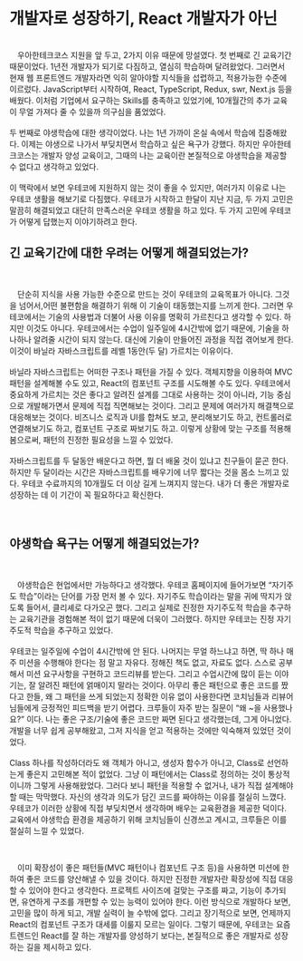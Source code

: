 # 개발자로 성장하기, React 개발자가 아닌
<br>
　우아한테크코스 지원을 앞 두고, 2가지 이유 때문에 망설였다. 첫 번째로 긴 교육기간 때문이었다. 1년전 개발자가 되기로 다짐하고, 열심히 학습하며 달려왔었다. 그러면서 현재 웹 프론트엔드 개발자라면 익히 알아야할 지식들을 섭렵하고, 적용가능한 수준에 이르렀다. JavaScript부터 시작하여, React, TypeScript, Redux, swr, Next.js 등을 배웠다. 이처럼 기업에서 요구하는 Skills를 충족하고 있었기에, 10개월간의 추가 교육이 무얼 가져다 줄 수 있을까 의구심을 품었었다.
<br>
<br>
두 번째로 야생학습에 대한 생각이었다. 나는 1년 가까이 온실 속에서 학습에 집중해왔다. 이제는 야생으로 나가서 부딪치면서 학습하고 싶은 욕구가 강했다. 하지만 우아한테크코스는 개발자 양성 교육이고, 그때의 나는 교육이란 본질적으로 야생학습을 제공할 수 없다고 생각하고 있었다. 
 <br>
 <br>
이 맥락에서 보면 우테코에 지원하지 않는 것이 좋을 수 있지만, 여러가지 이유로 나는 우테코 생활을 해보기로 다짐했다. 우테코가 시작하고 한달이 지난 지금, 두 가지 고민은 말끔히 해결되었고 대단히 만족스러운 우테코 생활을 하고 있다. 두 가지 고민에 우테코가 어떻게 답했는지 이야기하려고 한다.
  
<br>

## 긴 교육기간에 대한 우려는 어떻게 해결되었는가?

<br>

　단순히 지식을 사용 가능한 수준으로 만드는 것이 우테코의 교육목표가 아니다. 그것을 넘어서,어떤 불편함을 해결하기 위해 이 기술이 태동했는지를 느끼게 한다. 그러면 우테코에서는 기술의 사용법과 더불어 사용 이유를 명확히 가르친다고 생각할 수 있다. 하지만 이것도 아니다. 우테코에서는 수업이 일주일에 4시간밖에 없기 때문에, 기술을 하나하나 알려줄 시간이 되지 않는다. 대신에 기술이 만들어진 과정을 직접 겪어보게 한다. 이것이 바닐라 자바스크립트를 레벨 1동안(두 달) 가르치는 이유이다. 
<br>
<br>
바닐라 자바스크립트는 어떠한 구조나 패턴을 가질 수 있다. 객체지향을 이용하여 MVC 패턴을 설계해볼 수도 있고, React의 컴포넌트 구조를 시도해볼 수도 있다. 우테코에서 중요하게 가르치는 것은 좋다고 알려진 설계를 그대로 사용하는 것이 아니라, 기능 중심으로 개발해가면서 문제에 직접 직면해보는 것이다. 그리고 문제에 여러가지 해결책으로 대응해보는 것이다. 비즈니스 로직과 UI를 합쳐도 보고, 분리해보기도 하고, 컨트롤러로 연결해보기도 하고, 컴포넌트 구조로 짜보기도 하고. 이렇게 상황에 맞는 구조를 적용해봄으로써, 패턴의 진정한 필요성을 느낄 수 있었다. 
<br>
<br>
자바스크립트를 두 달동안 배운다고 하면, 뭘 더 배울 것이 있냐고 친구들이 묻곤 한다. 하지만 두 달이라는 시간은 자바스크립트를 배우기에 너무 짧다는 것을 몸소 느끼고 있다. 우테코 수료까지의 10개월도 더 이상 길게 느껴지지 않는다. 내가 더 좋은 개발자로 성장하는 데 이 기간이 꼭 필요하다고 확신한다.
  
<br>

## 야생학습 욕구는 어떻게 해결되었는가?

<br>

　야생학습은 현업에서만 가능하다고 생각했다. 우테코 홈페이지에 들어가보면 “자기주도 학습”이라는 단어를 가장 먼저 볼 수 있다. 자기주도 학습이라는 말을 귀에 딱지가 앉도록 들어서, 클리셰로 다가오곤 했다. 그리고 실제로 진정한 자기주도적 학습을 추구하는 교육기관을 경험해본 적이 없기 때문에 더욱이 그러했다. 하지만 우테코는 진정 자기주도적 학습을 추구하고 있었다. 
 <br>
 <br>
우테코는 일주일에 수업이 4시간밖에 안 된다. 나머지는 무얼 하느냐고 하면, 딱 하나 매주 미션을 수행해야 한다는 점 말고 자유다. 정해진 책도 없고, 자료도 없다. 스스로 공부해서 미션 요구사항을 구현하고 코드리뷰를 받는다. 그리고 수업시간에 많이 듣는 이야기는, 잘 알려진 패턴에 얽매이지 말라는 것이다. 아무리 좋은 패턴으로 좋은 코드를 짰다고 한들, 왜 그 패턴을 쓰게 되었는지 정확한 이유 없이 사용한다면 코치님들과 리뷰어님들에게 긍정적인 피드백을 받기 어렵다. 크루들이 자주 받는 질문이 “왜 ~을 사용했나요?” 이다. 나는 좋은 구조/기술에 좋은 코드만 짜면 된다고 생각했는데, 그게 아니었다. 개발을 너무 쉽게 공부해왔고, 그저 지식을 얻고 적용하는 것에만 익숙해져 있었던 것이었다.
 <br>
 <br>
Class 하나를 작성하더라도 왜 객체가 아니고, 생성자 함수가 아니고, Class로 선언하는게 좋은지 고민해본 적이 없었다. 그냥 이 패턴에서는 Class로 정의하는 것이 통상적이니까 그렇게 사용해왔었다. 그러다 보니 패턴을 적용할 수 없거나, 내가 직접 설계해야 할 때는 막막했다. 자신의 생각과 의도가 담긴 코드를 짜야하는 이유를 절실히 느꼈다. 우테코가 이러한 상황에 직접 부딪치면서 생각하며 배우는 교육환경을 제공한 덕이다. 교육에서 야생학습 환경을 제공하기 위해 코치님들이 신경쓰고 계시고, 크루들은 이를 절실히 느낄 수 있었다.
  
<br>

　이미 확장성이 좋은 패턴들(MVC 패턴이나 컴포넌트 구조 등)을 사용하면 미션에 한하여 좋은 코드를 양산해낼 수 있을 것이다. 하지만 진정한 개발자란 확장성에 직접 대응할 수 있어야 한다고 생각한다. 프로젝트 사이즈에 걸맞는 구조를 짜고, 기능이 추가되면, 유연하게 구조를 개편할 수 있는 능력이 있어야 한다. 이런 방식으로 개발하다 보면, 고민을 많이 하게 되고, 개발 실력이 늘 수밖에 없다. 그리고 장기적으로 보면, 언제까지 React의 컴포넌트 구조가 대세를 이룰지 모르는 일이다. 그렇기 때문에, 우테코는 요즘 트렌드인 React를 잘 하는 개발자를 양성하기 보다는, 본질적으로 좋은 개발자로 성장하는 길을 제시하고 있다.

